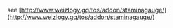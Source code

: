 see [http://www.weizlogy.gq/tos/addon/staminagauge/](http://www.weizlogy.gq/tos/addon/staminagauge/) 